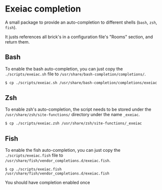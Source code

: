 # Exeiac completion
A small package to provide an auto-completion to different shells (`bash`, `zsh`, `fish`).

It justs references all brick's in a configuration file's "Rooms" section, and return them.

## Bash
To enable the bash auto-completion, you can just copy the `./scripts/exeiac.sh` file
to `/usr/share/bash-completion/completions/`.
```bash
$ cp ./scripts/exeiac.sh /usr/share/bash-completion/completions/exeiac
```

## Zsh
To enable zsh's auto-completion, the script needs to be stored under the
`/usr/share/zsh/site-functions/` directory under the name `_exeiac`.
```zsh
$ cp ./scripts/exeiac.zsh /usr/share/zsh/site-functions/_exeiac
```

## Fish
To enable the fish auto-completion, you can just copy the `./scripts/exeiac.fish` file
to `/usr/share/fish/vendor_completions.d/exeiac.fish`.
```fish
$ cp ./scripts/exeiac.fish /usr/share/fish/vendor_completions.d/exeiac.fish
```
You should have completion enabled once

